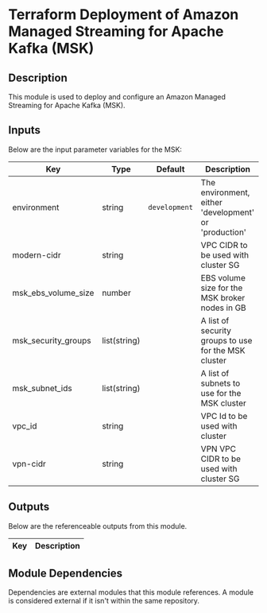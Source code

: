 # Terraform Deployment of Amazon Managed Streaming for Apache Kafka (MSK)

## Description

This module is used to deploy and configure an Amazon Managed Streaming for Apache Kafka (MSK). 


## Inputs

Below are the input parameter variables for the MSK:

| Key | Type | Default | Description |
| -------------- | -------------- | -------------- | -------------- |
| environment | string | `development` | The environment, either 'development' or 'production' |
| modern-cidr | string |  | VPC CIDR to be used with cluster SG |
| msk_ebs_volume_size | number |  | EBS volume size for the MSK broker nodes in GB |
| msk_security_groups | list(string) |  | A list of security groups to use for the MSK cluster  |
| msk_subnet_ids | list(string) |  | A list of subnets to use for the MSK cluster  |
| vpc_id | string |  | VPC Id to be used with cluster |
| vpn-cidr | string |  | VPN VPC CIDR to be used with cluster SG |


## Outputs

Below are the referenceable outputs from this module.

| Key | Description |
| -------------- | -------------- |

## Module Dependencies 

Dependencies are external modules that this module references. A module is considered external if it isn't within the same repository.


